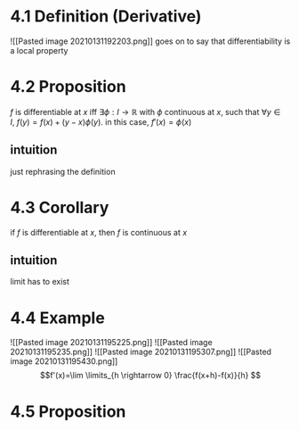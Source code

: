 # 4.1 Definition (Derivative)
![[Pasted image 20210131192203.png]]
goes on to say that differentiability is a local property

# 4.2 Proposition
$f$ is differentiable at $x$ iff $\exists \phi : I \rightarrow \mathbb{R}$ with $\phi$ continuous at $x$, such that $\forall y \in I, \ f(y)=f(x)+(y-x)\phi(y)$.
in this case, $f'(x)=\phi(x)$

## intuition
just rephrasing the definition

# 4.3 Corollary
if $f$ is differentiable at $x$, then $f$ is continuous at $x$

## intuition
limit has to exist

# 4.4 Example
![[Pasted image 20210131195225.png]]
![[Pasted image 20210131195235.png]]
![[Pasted image 20210131195307.png]]
![[Pasted image 20210131195430.png]]
$$f'(x)=\lim \limits_{h \rightarrow 0} \frac{f(x+h)-f(x)}{h} $$

# 4.5 Proposition
